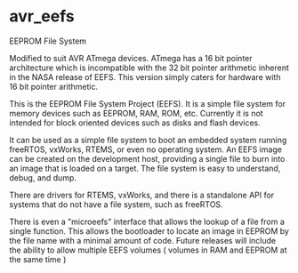 avr_eefs
====

EEPROM File System

Modified to suit AVR ATmega devices. ATmega has a 16 bit pointer architecture which is incompatible with the 32 bit pointer arithmetic inherent in the NASA release of EEFS. This version simply caters for hardware with 16 bit pointer arithmetic.

This is the EEPROM File System Project (EEFS). It is a simple file system for memory devices such as EEPROM, RAM, ROM, etc. Currently it is not intended for block oriented devices such as disks and flash devices.

It can be used as a simple file system to boot an embedded system running freeRTOS, vxWorks, RTEMS, or even no operating system. An EEFS image can be created on the development host, providing a single file to burn into an image that is loaded on a target. The file system is easy to understand, debug, and dump. 

There are drivers for RTEMS, vxWorks, and there is a standalone API for systems that do not have a file system, such as freeRTOS.

There is even a "microeefs" interface that allows the lookup of a file from a single function. This allows the bootloader to locate an image in EEPROM by the file name with a minimal amount of code. 
Future releases will include the ability to allow multiple EEFS volumes ( volumes in RAM and EEPROM at the same time ) 



